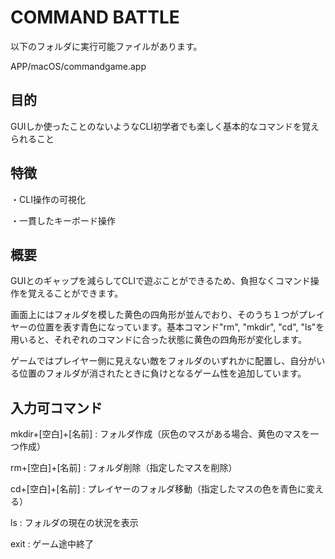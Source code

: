 # COMMAND BATTLE
以下のフォルダに実行可能ファイルがあります。

APP/macOS/commandgame.app

## 目的
GUIしか使ったことのないようなCLI初学者でも楽しく基本的なコマンドを覚えられること

## 特徴
・CLI操作の可視化

・一貫したキーボード操作

## 概要
GUIとのギャップを減らしてCLIで遊ぶことができるため、負担なくコマンド操作を覚えることができます。

画面上にはフォルダを模した黄色の四角形が並んでおり、そのうち１つがプレイヤーの位置を表す青色になっています。基本コマンド"rm", "mkdir", "cd", "ls"を用いると、それぞれのコマンドに合った状態に黄色の四角形が変化します。

ゲームではプレイヤー側に見えない敵をフォルダのいずれかに配置し、自分がいる位置のフォルダが消されたときに負けとなるゲーム性を追加しています。

## 入力可コマンド
mkdir+[空白]+[名前] : フォルダ作成（灰色のマスがある場合、黄色のマスを一つ作成）

rm+[空白]+[名前] : フォルダ削除（指定したマスを削除）

cd+[空白]+[名前] : プレイヤーのフォルダ移動（指定したマスの色を青色に変える）

ls : フォルダの現在の状況を表示

exit : ゲーム途中終了
